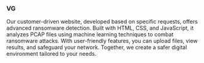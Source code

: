 <h3>VG</h3>
Our customer-driven website, developed based on specific requests, offers advanced ransomware detection. Built with HTML, CSS, and JavaScript, it analyzes PCAP files using machine learning techniques to combat ransomware attacks. With user-friendly features, you can upload files, view results, and safeguard your network. Together, we create a safer digital environment tailored to your needs.
